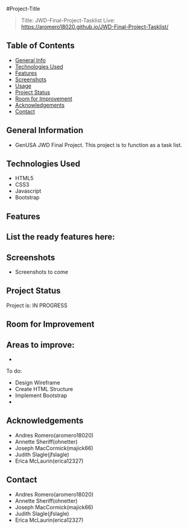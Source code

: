 #Project-Title
> Title: JWD-Final-Project-Tasklist
> Live: https://aromero18020.github.io/JWD-Final-Project-Tasklist/

## Table of Contents
* [General Info](#general-information)
* [Technologies Used](#technologies-used)
* [Features](#features)
* [Screenshots](#screenshots)
* [Usage](#usage)
* [Project Status](#project-status)
* [Room for Improvement](#room-for-improvement)
* [Acknowledgements](#acknowledgements)
* [Contact](#contact)


## General Information
- GenUSA JWD Final Project. This project is to function as a task list.


## Technologies Used
- HTML5
- CSS3
- Javascript
- Bootstrap


## Features
List the ready features here:
- 


## Screenshots
 - Screenshots to come


## Project Status
Project is: IN PROGRESS

## Room for Improvement

Areas to improve:
- 
- 

To do:
- Design Wireframe
- Create HTML Structure
- Implement Bootstrap
- 



## Acknowledgements
- Andres Romero(aromero18020)
- Annette Sheriff(ohnetter)
- Joseph MacCormick(majick66)
- Judith Slagle(jfslagle)
- Erica McLaurin(erica12327)


## Contact
- Andres Romero(aromero18020)
- Annette Sheriff(ohnetter)
- Joseph MacCormick(majick66)
- Judith Slagle(jfslagle)
- Erica McLaurin(erica12327)
